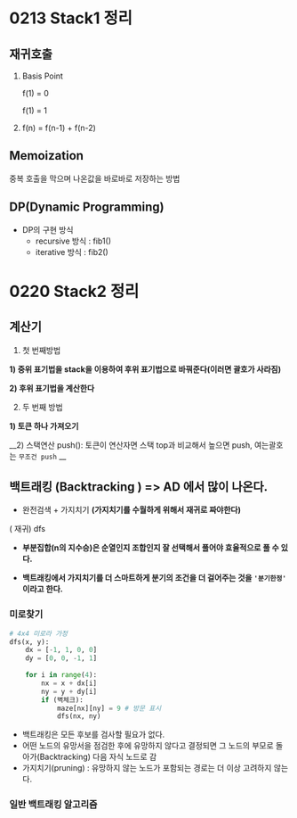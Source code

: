 # 0213 Stack1 정리

## 재귀호출

1. Basis Point

   f(1) = 0

   f(1) = 1

2. f(n) = f(n-1) + f(n-2)



## Memoization

중복 호출을 막으며 나온값을 바로바로 저장하는 방법



## DP(Dynamic Programming)

* DP의 구현 방식
  * recursive 방식 : fib1()
  * iterative 방식 : fib2()





# 0220 Stack2 정리

## 계산기

1. 첫 번째방법

__1) 중위 표기법을 stack을 이용하여 후위 표기법으로 바꿔준다(이러면 괄호가 사라짐)__

__2) 후위 표기법을 계산한다__

2. 두 번째 방법

__1) 토큰 하나 가져오기__

__2) 스택연산 push(): 토큰이 연산자면 스택 top과 비교해서 높으면 push, 여는괄호는 `무조건 push` __



## 백트래킹 (Backtracking ) => AD 에서 많이 나온다.

* 완전검색 + 가지치기 __(가지치기를 수월하게 위해서 재귀로 짜야한다)__

 ( 재귀) dfs



* __부분집합(n의 지수승)은 순열인지 조합인지 잘 선택해서 풀어야 효율적으로 풀 수 있다.__



* __백트래킹에서 가지치기를 더 스마트하게 분기의 조건을 더 걸어주는 것을 `'분기한정'` 이라고 한다.__



### 미로찾기

```python
# 4x4 미로라 가정
dfs(x, y):
    dx = [-1, 1, 0, 0]
    dy = [0, 0, -1, 1]
    
    for i in range(4):
        nx = x + dx[i]
        ny = y + dy[i]
        if (벽체크):
            maze[nx][ny] = 9 # 방문 표시
    		dfs(nx, ny)
```

* 백트래킹은 모든 후보를 검사할 필요가 없다.
* 어떤 노드의 유망서을 점검한 후에 유망하지 않다고 결정되면 그 노드의 부모로 돌아가(Backtracking) 다음 자식 노드로 감
* 가지치기(pruning) : 유망하지 않는 노드가 포함되는 경로는 더 이상 고려하지 않는다.



### 일반 백트래킹 알고리즘

